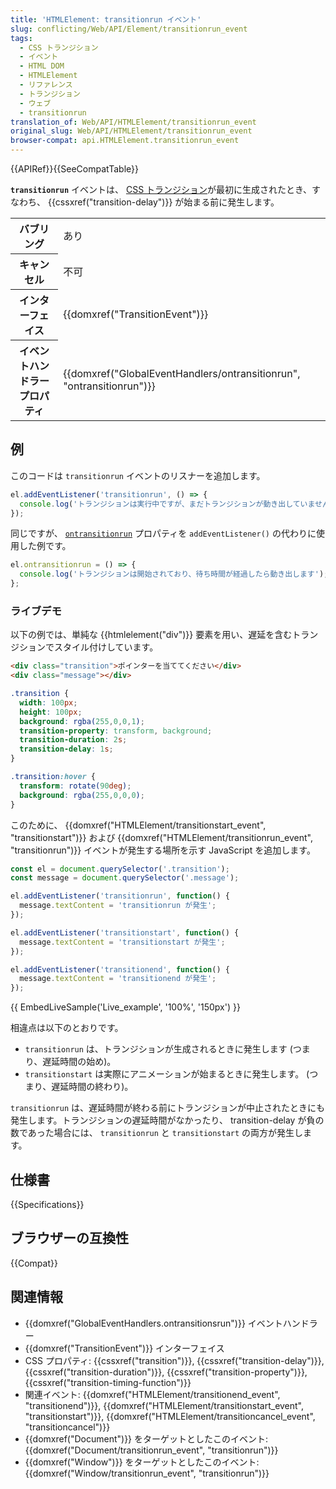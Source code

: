 ```yaml
---
title: 'HTMLElement: transitionrun イベント'
slug: conflicting/Web/API/Element/transitionrun_event
tags:
  - CSS トランジション
  - イベント
  - HTML DOM
  - HTMLElement
  - リファレンス
  - トランジション
  - ウェブ
  - transitionrun
translation_of: Web/API/HTMLElement/transitionrun_event
original_slug: Web/API/HTMLElement/transitionrun_event
browser-compat: api.HTMLElement.transitionrun_event
---
```

{{APIRef}}{{SeeCompatTable}}

**`transitionrun`** イベントは、 [CSS トランジション](/ja/docs/CSS/Using_CSS_transitions)が最初に生成されたとき、すなわち、 {{cssxref("transition-delay")}} が始まる前に発生します。

<table class="properties">
  <tbody>
    <tr>
      <th scope="row">バブリング</th>
      <td>あり</td>
    </tr>
    <tr>
      <th scope="row">キャンセル</th>
      <td>不可</td>
    </tr>
    <tr>
      <th scope="row">インターフェイス</th>
      <td>{{domxref("TransitionEvent")}}</td>
    </tr>
    <tr>
      <th scope="row">イベントハンドラープロパティ</th>
      <td>
        {{domxref("GlobalEventHandlers/ontransitionrun", "ontransitionrun")}}
      </td>
    </tr>
  </tbody>
</table>

## 例

このコードは `transitionrun` イベントのリスナーを追加します。

```js
el.addEventListener('transitionrun', () => {
  console.log('トランジションは実行中ですが、まだトランジションが動き出していません。');
});
```

同じですが、 [`ontransitionrun`](/ja/docs/Web/API/GlobalEventHandlers/ontransitionrun) プロパティを `addEventListener()` の代わりに使用した例です。

```js
el.ontransitionrun = () => {
  console.log('トランジションは開始されており、待ち時間が経過したら動き出します');
};
```

### ライブデモ

以下の例では、単純な {{htmlelement("div")}} 要素を用い、遅延を含むトランジションでスタイル付けしています。

```html
<div class="transition">ポインターを当ててください</div>
<div class="message"></div>
```

```css
.transition {
  width: 100px;
  height: 100px;
  background: rgba(255,0,0,1);
  transition-property: transform, background;
  transition-duration: 2s;
  transition-delay: 1s;
}

.transition:hover {
  transform: rotate(90deg);
  background: rgba(255,0,0,0);
}
```

このために、 {{domxref("HTMLElement/transitionstart_event", "transitionstart")}} および {{domxref("HTMLElement/transitionrun_event", "transitionrun")}} イベントが発生する場所を示す JavaScript を追加します。

```js
const el = document.querySelector('.transition');
const message = document.querySelector('.message');

el.addEventListener('transitionrun', function() {
  message.textContent = 'transitionrun が発生';
});

el.addEventListener('transitionstart', function() {
  message.textContent = 'transitionstart が発生';
});

el.addEventListener('transitionend', function() {
  message.textContent = 'transitionend が発生';
});
```

{{ EmbedLiveSample('Live_example', '100%', '150px') }}

相違点は以下のとおりです。

- `transitionrun` は、トランジションが生成されるときに発生します (つまり、遅延時間の始め)。
- `transitionstart` は実際にアニメーションが始まるときに発生します。 (つまり、遅延時間の終わり)。

`transitionrun` は、遅延時間が終わる前にトランジションが中止されたときにも発生します。トランジションの遅延時間がなかったり、 transition-delay が負の数であった場合には、 `transitionrun` と `transitionstart` の両方が発生します。

## 仕様書

{{Specifications}}

## ブラウザーの互換性

{{Compat}}

## 関連情報

- {{domxref("GlobalEventHandlers.ontransitionsrun")}} イベントハンドラー
- {{domxref("TransitionEvent")}} インターフェイス
- CSS プロパティ: {{cssxref("transition")}}, {{cssxref("transition-delay")}}, {{cssxref("transition-duration")}}, {{cssxref("transition-property")}}, {{cssxref("transition-timing-function")}}
- 関連イベント: {{domxref("HTMLElement/transitionend_event", "transitionend")}}, {{domxref("HTMLElement/transitionstart_event", "transitionstart")}}, {{domxref("HTMLElement/transitioncancel_event", "transitioncancel")}}
- {{domxref("Document")}} をターゲットとしたこのイベント: {{domxref("Document/transitionrun_event", "transitionrun")}}
- {{domxref("Window")}} をターゲットとしたこのイベント: {{domxref("Window/transitionrun_event", "transitionrun")}}
